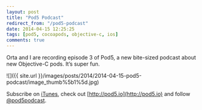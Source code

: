 ```yaml
---
layout: post
title: "Pod5 Podcast"
redirect_from: "/pod5-podcast"
date: 2014-04-15 12:25:25
tags: [pod5, cocoapods, objective-c, ios]
comments: true
---
```

Orta and I are recording episode 3 of Pod5, a new bite-sized podcast about new Objective-C pods. It’s super fun.

![]({{ site.url }}/images/posts/2014/2014-04-15-pod5-podcast/image_thumb%5b1%5d.jpg)

Subscribe on [iTunes](https://itunes.apple.com/gb/podcast/pod5-podcast/id857911062?mt=2), check out [http://pod5.io](http://pod5.io) and follow [@pod5podcast](https://twitter.com/pod5podcast).

